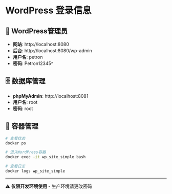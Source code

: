 # WordPress 登录信息

## 🔐 WordPress管理员
- **网站**: http://localhost:8080
- **后台**: http://localhost:8080/wp-admin
- **用户名**: petron
- **密码**: Petron12345^

## 🗄️ 数据库管理
- **phpMyAdmin**: http://localhost:8081
- **用户名**: root
- **密码**: root

## 🔧 容器管理
```bash
# 查看状态
docker ps

# 进入WordPress容器
docker exec -it wp_site_simple bash

# 查看日志
docker logs wp_site_simple
```

---

⚠️ **仅限开发环境使用** - 生产环境请更改密码